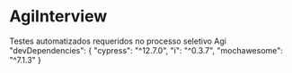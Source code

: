 # AgiInterview
Testes automatizados requeridos no processo seletivo Agi
 "devDependencies": {
   "cypress": "^12.7.0",
   "i": "^0.3.7",
   "mochawesome": "^7.1.3"
 }
